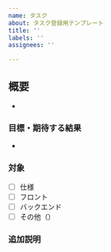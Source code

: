 ```yaml
---
name: タスク
about: タスク登録用テンプレート
title: ''
labels: ''
assignees: ''

---
```


<!-- 언어는 상관없습니다. 공부하고 싶은 언어/편한 언어로..(일본어 한국어 영어???..)-->
## 概要
<!-- 解決したいもの・相談内容・必要な作業など -->
* 
### 目標・期待する結果
<!-- 結果的に欲しいもの -->
* 

### 対象
- [ ] 仕様
- [ ] フロント
- [ ] バックエンド
- [ ] その他（）<!-- その他の場合、かっこの中に内容を書いてください。 -->

### 追加説明
<!-- スクリーンショット・URLリンクなど -->